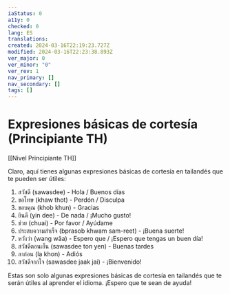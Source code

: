 ```yaml
---
iaStatus: 0
a11y: 0
checked: 0
lang: ES
translations: 
created: 2024-03-16T22:19:23.727Z
modified: 2024-03-16T22:23:38.893Z
ver_major: 0
ver_minor: "0"
ver_rev: 1
nav_primary: []
nav_secondary: []
tags: []
---
```

# Expresiones básicas de cortesía (Principiante TH)

[[Nivel Principiante TH]]

Claro, aquí tienes algunas expresiones básicas de cortesía en tailandés que te pueden ser útiles:

1. สวัสดี (sawasdee) - Hola / Buenos días
2. ขอโทษ (khaw thot) - Perdón / Disculpa
3. ขอบคุณ (khob khun) - Gracias
4. ยินดี (yin dee) - De nada / ¡Mucho gusto!
5. ช่วย (chuai) - Por favor / Ayúdame
6. ประสบความสำเร็จ (bprasob khwam sam-reet) - ¡Buena suerte!
7. หวังว่า (wang wâa) - Espero que / ¡Espero que tengas un buen día!
8. สวัสดีตอนเย็น (sawasdee ton yen) - Buenas tardes
9. ลาก่อน (la khon) - Adiós
10. สวัสดีจากใจ (sawasdee jaak jai) - ¡Bienvenido!

Estas son solo algunas expresiones básicas de cortesía en tailandés que te serán útiles al aprender el idioma. ¡Espero que te sean de ayuda!
